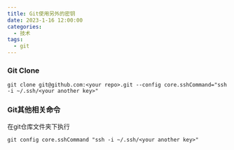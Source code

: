 ```yaml
---
title: Git使用另外的密钥
date: 2023-1-16 12:00:00
categories: 
  - 技术
tags: 
  - git
---
```


### Git Clone

`git clone git@github.com:<your repo>.git --config core.sshCommand="ssh -i ~/.ssh/<your another key>"`

### Git其他相关命令
在git仓库文件夹下执行

`git config core.sshCommand "ssh -i ~/.ssh/<your another key>"`